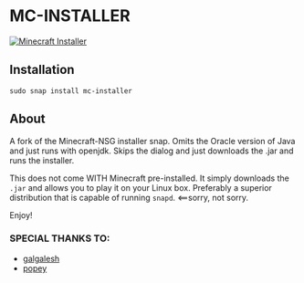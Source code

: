 # MC-INSTALLER

[![Minecraft Installer](https://snapcraft.io/mc-installer/badge.svg)](https://snapcraft.io/mc-installer)

## Installation
`sudo snap install mc-installer`

## About
A fork of the Minecraft-NSG installer snap. Omits the Oracle version of Java and just runs with openjdk. Skips the dialog and just downloads the .jar and runs the installer.

This does not come WITH Minecraft pre-installed. It simply downloads the `.jar` and allows you to play it on your Linux box. Preferably a superior distribution that is capable of running `snapd`. <==sorry, not sorry.

Enjoy!

### SPECIAL THANKS TO:

* [galgalesh](https://github.com/galgalesh)
* [popey](https://github.com/popey)
